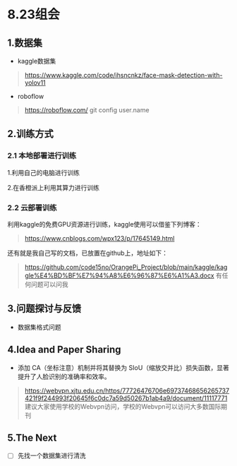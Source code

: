 # 8.23组会

## 1.数据集
-   kaggle数据集  
> https://www.kaggle.com/code/ihsncnkz/face-mask-detection-with-yolov11
- roboflow
> https://roboflow.com/
git config user.name
## 2.训练方式
### 2.1 本地部署进行训练
  1.利用自己的电脑进行训练  
  
  2.在香橙派上利用其算力进行训练
### 2.2 云部署训练  
利用kaggle的免费GPU资源进行训练，kaggle使用可以借鉴下列博客：  
> https://www.cnblogs.com/wpx123/p/17645149.html  

还有就是我自己写的文档，已放置在github上，地址如下：  
> https://github.com/code15no/OrangePi_Project/blob/main/kaggle/kaggle%E4%BD%BF%E7%94%A8%E6%96%87%E6%A1%A3.docx
> 有任何问题可以问我

## 3.问题探讨与反馈
- 数据集格式问题

## 4.Idea and Paper Sharing
- 添加 CA（坐标注意）机制并将其替换为 SIoU（缩放交并比）损失函数，显著提升了人脸识别的准确率和效率。
> https://webvpn.xjtu.edu.cn/https/77726476706e69737468656265737421f9f244993f20645f6c0dc7a59d50267b1ab4a9/document/11117771
> 建议大家使用学校的Webvpn访问，学校的Webvpn可以访问大多数国际期刊

## 5.The Next
- [ ] 先找一个数据集进行清洗
